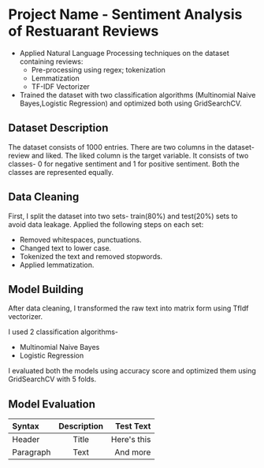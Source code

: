 # Project Name - Sentiment Analysis of Restuarant Reviews

*	Applied Natural Language Processing techniques on the dataset containing reviews:
    * Pre-processing using regex; tokenization
    * Lemmatization
    * TF-IDF Vectorizer     
*	Trained the dataset with two classification algorithms (Multinomial Naive Bayes,Logistic Regression) and optimized both using GridSearchCV. 

## Dataset Description

The dataset consists of 1000 entries. There are two columns in the dataset- review and liked. The liked column is the target variable. It consists of two classes- 0 for negative sentiment and 1 for positive sentiment. Both the classes are represented equally.

## Data Cleaning

First, I split the dataset into two sets- train(80%) and test(20%) sets to avoid data leakage. Applied the following steps on each set:
*  Removed whitespaces, punctuations.
*  Changed text to lower case.
*  Tokenized the text and removed stopwords.
*  Applied lemmatization.

## Model Building

After data cleaning, I transformed the raw text into matrix form using TfIdf vectorizer.

I used 2 classification algorithms-

*  Multinomial Naive Bayes
*  Logistic Regression

I evaluated both the models using accuracy score and optimized them using GridSearchCV with 5 folds.

## Model Evaluation

| Syntax      | Description | Test Text     |
| :---        |    :----:   |          ---: |
| Header      | Title       | Here's this   |
| Paragraph   | Text        | And more      |
